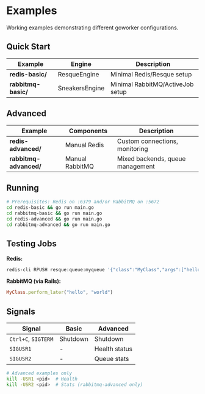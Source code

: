 # Examples

Working examples demonstrating different goworker configurations.

## Quick Start

| Example | Engine | Description |
|---------|--------|-------------|
| **redis-basic/** | ResqueEngine | Minimal Redis/Resque setup |
| **rabbitmq-basic/** | SneakersEngine | Minimal RabbitMQ/ActiveJob setup |

## Advanced

| Example | Components | Description |
|---------|------------|-------------|
| **redis-advanced/** | Manual Redis | Custom connections, monitoring |
| **rabbitmq-advanced/** | Manual RabbitMQ | Mixed backends, queue management |

## Running

```bash
# Prerequisites: Redis on :6379 and/or RabbitMQ on :5672
cd redis-basic && go run main.go
cd rabbitmq-basic && go run main.go
cd redis-advanced && go run main.go
cd rabbitmq-advanced && go run main.go
```

## Testing Jobs

**Redis:**
```bash
redis-cli RPUSH resque:queue:myqueue '{"class":"MyClass","args":["hello","world"]}'
```

**RabbitMQ (via Rails):**
```ruby
MyClass.perform_later("hello", "world")
```

## Signals

| Signal | Basic | Advanced |
|--------|-------|----------|
| `Ctrl+C`, `SIGTERM` | Shutdown | Shutdown |
| `SIGUSR1` | - | Health status |
| `SIGUSR2` | - | Queue stats |

```bash
# Advanced examples only
kill -USR1 <pid>  # Health
kill -USR2 <pid>  # Stats (rabbitmq-advanced only)
``` 